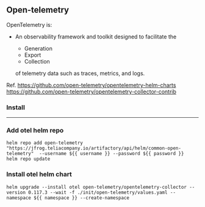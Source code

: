 ## Open-telemetry
OpenTelemetry is:

* An observability framework and toolkit designed to facilitate the
    * Generation
    * Export
    * Collection

    of telemetry data such as traces, metrics, and logs.

Ref. 
https://github.com/open-telemetry/opentelemetry-helm-charts
https://github.com/open-telemetry/opentelemetry-collector-contrib 

### Install
---
### Add otel helm repo
```
helm repo add open-telemetry "https://jfrog.teliacompany.io/artifactory/api/helm/common-open-telemetry"  --username ${{ username }} --password ${{ password }}
helm repo update        

```
### Install otel helm chart
```
helm upgrade --install otel open-telemetry/opentelemetry-collector --version 0.117.3 --wait -f ./init/open-telemetry/values.yaml --namespace ${{ namespace }} --create-namespace 
```